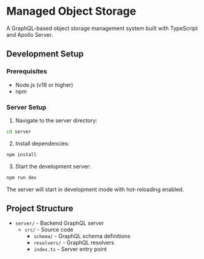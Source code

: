 # Managed Object Storage

A GraphQL-based object storage management system built with TypeScript and Apollo Server.

## Development Setup

### Prerequisites

- Node.js (v18 or higher)
- npm

### Server Setup

1. Navigate to the server directory:

```bash
cd server
```

2. Install dependencies:

```bash
npm install
```

3. Start the development server:

```bash
npm run dev
```

The server will start in development mode with hot-reloading enabled.

## Project Structure

- `server/` - Backend GraphQL server
  - `src/` - Source code
    - `schema/` - GraphQL schema definitions
    - `resolvers/` - GraphQL resolvers
    - `index.ts` - Server entry point
